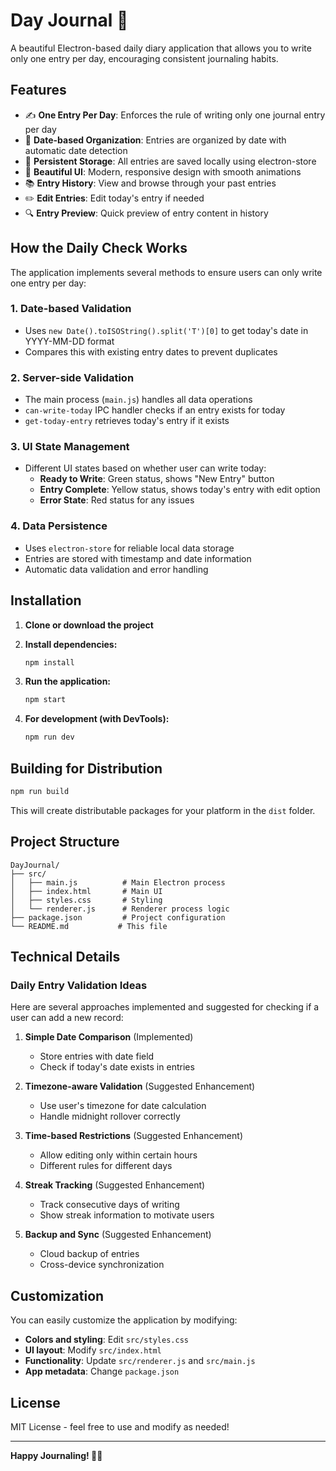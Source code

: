 # Day Journal 📖

A beautiful Electron-based daily diary application that allows you to write only one entry per day, encouraging consistent journaling habits.

## Features

- ✍️ **One Entry Per Day**: Enforces the rule of writing only one journal entry per day
- 📅 **Date-based Organization**: Entries are organized by date with automatic date detection
- 💾 **Persistent Storage**: All entries are saved locally using electron-store
- 🎨 **Beautiful UI**: Modern, responsive design with smooth animations
- 📚 **Entry History**: View and browse through your past entries
- ✏️ **Edit Entries**: Edit today's entry if needed
- 🔍 **Entry Preview**: Quick preview of entry content in history

## How the Daily Check Works

The application implements several methods to ensure users can only write one entry per day:

### 1. **Date-based Validation**
- Uses `new Date().toISOString().split('T')[0]` to get today's date in YYYY-MM-DD format
- Compares this with existing entry dates to prevent duplicates

### 2. **Server-side Validation**
- The main process (`main.js`) handles all data operations
- `can-write-today` IPC handler checks if an entry exists for today
- `get-today-entry` retrieves today's entry if it exists

### 3. **UI State Management**
- Different UI states based on whether user can write today:
  - **Ready to Write**: Green status, shows "New Entry" button
  - **Entry Complete**: Yellow status, shows today's entry with edit option
  - **Error State**: Red status for any issues

### 4. **Data Persistence**
- Uses `electron-store` for reliable local data storage
- Entries are stored with timestamp and date information
- Automatic data validation and error handling

## Installation

1. **Clone or download the project**
2. **Install dependencies:**
   ```bash
   npm install
   ```

3. **Run the application:**
   ```bash
   npm start
   ```

4. **For development (with DevTools):**
   ```bash
   npm run dev
   ```

## Building for Distribution

```bash
npm run build
```

This will create distributable packages for your platform in the `dist` folder.

## Project Structure

```
DayJournal/
├── src/
│   ├── main.js          # Main Electron process
│   ├── index.html       # Main UI
│   ├── styles.css       # Styling
│   └── renderer.js      # Renderer process logic
├── package.json         # Project configuration
└── README.md           # This file
```

## Technical Details

### Daily Entry Validation Ideas

Here are several approaches implemented and suggested for checking if a user can add a new record:

1. **Simple Date Comparison** (Implemented)
   - Store entries with date field
   - Check if today's date exists in entries

2. **Timezone-aware Validation** (Suggested Enhancement)
   - Use user's timezone for date calculation
   - Handle midnight rollover correctly

3. **Time-based Restrictions** (Suggested Enhancement)
   - Allow editing only within certain hours
   - Different rules for different days

4. **Streak Tracking** (Suggested Enhancement)
   - Track consecutive days of writing
   - Show streak information to motivate users

5. **Backup and Sync** (Suggested Enhancement)
   - Cloud backup of entries
   - Cross-device synchronization

## Customization

You can easily customize the application by modifying:

- **Colors and styling**: Edit `src/styles.css`
- **UI layout**: Modify `src/index.html`
- **Functionality**: Update `src/renderer.js` and `src/main.js`
- **App metadata**: Change `package.json`

## License

MIT License - feel free to use and modify as needed!

---

**Happy Journaling! 📝✨**
